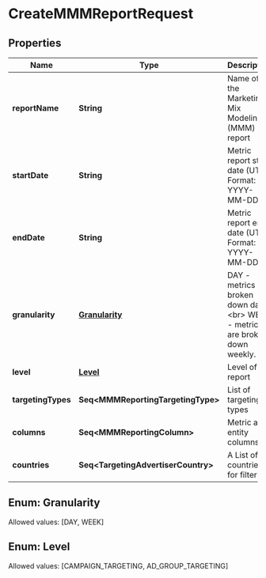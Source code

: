 

# CreateMMMReportRequest


## Properties

Name | Type | Description | Notes
------------ | ------------- | ------------- | -------------
**reportName** | **String** | Name of the Marketing Mix Modeling (MMM) report | 
**startDate** | **String** | Metric report start date (UTC). Format: YYYY-MM-DD | 
**endDate** | **String** | Metric report end date (UTC). Format: YYYY-MM-DD | 
**granularity** | [**Granularity**](#Granularity) | DAY - metrics are broken down daily.&lt;br&gt; WEEK - metrics are broken down weekly. | 
**level** | [**Level**](#Level) | Level of the report | 
**targetingTypes** | **Seq&lt;MMMReportingTargetingType&gt;** | List of targeting types | 
**columns** | **Seq&lt;MMMReportingColumn&gt;** | Metric and entity columns | 
**countries** | **Seq&lt;TargetingAdvertiserCountry&gt;** | A List of countries for filtering |  [optional]


## Enum: Granularity
Allowed values: [DAY, WEEK]



## Enum: Level
Allowed values: [CAMPAIGN_TARGETING, AD_GROUP_TARGETING]





